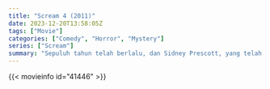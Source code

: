 ```yaml
---
title: "Scream 4 (2011)"
date: 2023-12-20T13:58:05Z
tags: ["Movie"]
categories: ["Comedy", "Horror", "Mystery"]
series: ["Scream"]
summary: "Sepuluh tahun telah berlalu, dan Sidney Prescott, yang telah bangkit kembali berkat tulisannya, dikunjungi oleh Ghostface Killer."
---
```


<mux-player stream-type="on-demand"
src="https://kp3d-my.sharepoint.com/personal/ryoo_kp3d_onmicrosoft_com/_layouts/15/download.aspx?share=EUyvZTbrgcZPnbYcmA3Nmy8BmgWswd6rJpHiRv4bGZl3jw" prefer-playback="mse" controls>

</mux-player>


{{< movieinfo id="41446" >}}

<script src="https://cdn.jsdelivr.net/npm/@mux/mux-player"></script>

 <script type="application/ld+json ">
{
"@context": "https://schema.org/",
"@type": "VideoObject",
"name": "Scream 4 (2011)",
"contentUrl": "https://stream.mux.com/J8ZO8mzvANn00GQCPtqYy800oYvZYowJuVtXGlzTnxlKY.m3u8",
"thumbnailUrl": "https://www.themoviedb.org/t/p/original/aYK475pYmjFfqsutcpE49RVWY7x.jpg?width=314&fit_mode=preserve&time=25",
"uploadDate": "2023-10-29T09:00:40Z",
}

</script>